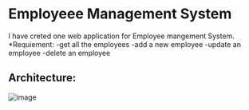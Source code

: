 # Employeee Management System
I have creted one web application for Employee mangement System.
    *Requiement:
      -get all the employees
      -add a new employee
      -update an employee
      -delete an employee
 
 ## Architecture:
![image](https://github.com/sohelshaikh4/spring_boot_employee_mgt/assets/95371431/eae11599-ec41-4dd0-8638-e9daea28e883)

 
     
      
